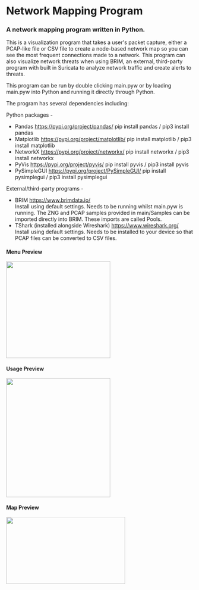 
# **Network Mapping Program**

### A network mapping program written in Python.


This is a visualization program that takes a user's packet capture, either a PCAP-like file or CSV file to create a node-based network map so you can see the most frequent connections made to a network. This program can also visualize network threats when using BRIM, an external, third-party program with built in Suricata to analyze network traffic and create alerts to threats.

This program can be run by double clicking main.pyw or by loading main.pyw into Python and running it directly through Python.

The program has several dependencies including:

Python packages -
- Pandas https://pypi.org/project/pandas/ pip install pandas / pip3 install pandas
- Matplotlib https://pypi.org/project/matplotlib/ pip install matplotlib / pip3 install matplotlib
- NetworkX https://pypi.org/project/networkx/ pip install networkx / pip3 install networkx
- PyVis https://pypi.org/project/pyvis/ pip install pyvis / pip3 install pyvis
-	PySimpleGUI https://pypi.org/project/PySimpleGUI/ pip install pysimplegui / pip3 install pysimplegui

External/third-party programs -
-	BRIM https://www.brimdata.io/
		<br>Install using default settings. Needs to be running whilst main.pyw is running. The ZNG and PCAP samples provided in   main/Samples can be imported directly into BRIM. These imports are called Pools.
-	TShark (installed alongside Wireshark) https://www.wireshark.org/
		<br>Install using default settings. Needs to be installed to your device so that PCAP files can be converted to CSV files.
	
#### Menu Preview <br><br><img src="https://user-images.githubusercontent.com/116100231/197451906-5713cb84-9f06-434e-8f9e-1023b13fd191.png" width="280" height="260">

#### Usage Preview <br><br><img src="https://user-images.githubusercontent.com/116100231/198220279-cf01882f-76f6-4f7e-b88f-40c0204c73d1.png" width="280" height="320">

#### Map Preview <br><br><img src="https://user-images.githubusercontent.com/116100231/197452060-754d23e5-b312-4f73-bbcd-28b702913315.png" width="320" height="180">
